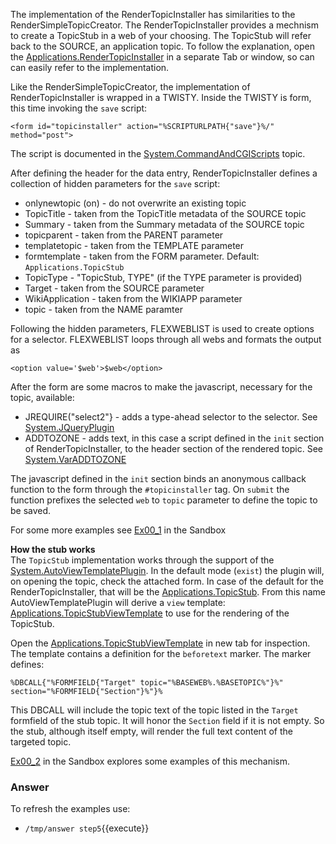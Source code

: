 The implementation of the RenderTopicInstaller has similarities to the RenderSimpleTopicCreator. The RenderTopicInstaller provides a mechnism to create a TopicStub in a web of your choosing. The TopicStub will refer back to the SOURCE, an application topic. To follow the explanation, open the [Applications.RenderTopicInstaller](https://[[HOST_SUBDOMAIN]]-80-[[KATACODA_HOST]].environments.katacoda.com/Applications.RenderTopicInstaller) in a separate Tab or window, so can can easily refer to the implementation.

Like the RenderSimpleTopicCreator, the implementation of RenderTopicInstaller  is wrapped in a TWISTY. Inside the TWISTY is form, this time invoking the `save` script:
```
<form id="topicinstaller" action="%SCRIPTURLPATH{"save"}%/" method="post">
```
The script is documented in the [System.CommandAndCGIScripts](https://[[HOST_SUBDOMAIN]]-80-[[KATACODA_HOST]].environments.katacoda.com/System.CommandAndCGIScripts#A_61save_61) topic.

After defining the header for the data entry, RenderTopicInstaller defines a collection of hidden parameters for the `save` script:
* onlynewtopic (on) - do not overwrite an existing topic
* TopicTitle - taken from the TopicTitle metadata of the SOURCE topic
* Summary - taken from the Summary metadata of the SOURCE topic
* topicparent - taken from the PARENT parameter
* templatetopic - taken from the TEMPLATE parameter
* formtemplate - taken from the FORM parameter. Default: `Applications.TopicStub`
* TopicType - "TopicStub, TYPE" (if the TYPE parameter is provided)
* Target - taken from the SOURCE parameter
* WikiApplication - taken from the WIKIAPP parameter
* topic - taken from the NAME paramter

Following the hidden parameters, FLEXWEBLIST is used to create options for a selector. FLEXWEBLIST loops through all webs and formats the output as
```
<option value='$web'>$web</option>
``` 

After the form are some macros to make the javascript, necessary for the topic, available:
* JREQUIRE("select2"} - adds a type-ahead selector to the selector. See [System.JQueryPlugin](https://[[HOST_SUBDOMAIN]]-80-[[KATACODA_HOST]].environments.katacoda.com/System.JQSelect2Contrib)
* ADDTOZONE - adds text, in this case a script defined in the `init` section of RenderTopicInstaller, to the header section of the rendered topic. See [System.VarADDTOZONE](https://[[HOST_SUBDOMAIN]]-80-[[KATACODA_HOST]].environments.katacoda.com/System.VarADDTOZONE) 

The javascript defined in the `init` section binds an anonymous callback function to the form through the `#topicinstaller` tag. On `submit` the function prefixes the selected `web` to  `topic` parameter to define the topic to be saved.

For some more examples see [Ex00_1](https://[[HOST_SUBDOMAIN]]-80-[[KATACODA_HOST]].environments.katacoda.com/Sandbox.Ex00_1) in the Sandbox

**How the stub works** <br />
The `TopicStub` implementation works through the support of the [System.AutoViewTemplatePlugin](https://[[HOST_SUBDOMAIN]]-80-[[KATACODA_HOST]].environments.katacoda.com/System.AutoViewTemplatePlugin). In the default mode (`exist`) the plugin will, on opening the topic, check the attached form. In case of the default for the RenderTopicInstaller, that will be the [Applications.TopicStub](https://[[HOST_SUBDOMAIN]]-80-[[KATACODA_HOST]].environments.katacoda.com/Applications.TopicStub). From this name AutoViewTemplatePlugin will derive a `view` template: [Applications.TopicStubViewTemplate](https://[[HOST_SUBDOMAIN]]-80-[[KATACODA_HOST]].environments.katacoda.com/Applications.TopicStubViewTemplate) to use for the rendering of the TopicStub.

Open the [Applications.TopicStubViewTemplate](https://[[HOST_SUBDOMAIN]]-80-[[KATACODA_HOST]].environments.katacoda.com/Applications.TopicStubViewTemplate) in new tab for inspection. The template contains a definition for the `beforetext` marker. The marker defines:
```
%DBCALL{"%FORMFIELD{"Target" topic="%BASEWEB%.%BASETOPIC%"}%" section="%FORMFIELD{"Section"}%"}%
```
This DBCALL will include the topic text of the topic listed in the `Target` formfield of the stub topic. It will honor the `Section` field if it is not empty. So the stub, although itself empty, will render the full text content of the targeted topic.

[Ex00_2](https://[[HOST_SUBDOMAIN]]-80-[[KATACODA_HOST]].environments.katacoda.com/Sandbox.Ex00_2) in the Sandbox explores some examples of this mechanism. 













### Answer
<!-- Solution text (if any) goes here -->
To refresh the examples use:
* `/tmp/answer step5`{{execute}}




